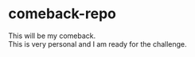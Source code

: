 # comeback-repo
This will be my comeback.
<br>
This is very personal and I am ready for the challenge.
